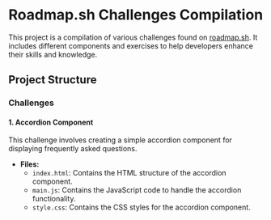 # Roadmap.sh Challenges Compilation

This project is a compilation of various challenges found on [roadmap.sh](https://roadmap.sh). It includes different components and exercises to help developers enhance their skills and knowledge.

## Project Structure

### Challenges

#### 1. Accordion Component

This challenge involves creating a simple accordion component for displaying frequently asked questions.

- **Files:**
  - `index.html`: Contains the HTML structure of the accordion component.
  - `main.js`: Contains the JavaScript code to handle the accordion functionality.
  - `style.css`: Contains the CSS styles for the accordion component.